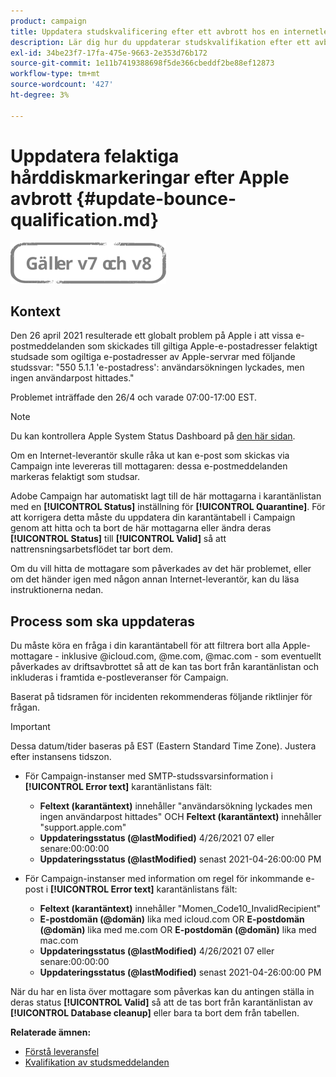 ```yaml
---
product: campaign
title: Uppdatera studskvalificering efter ett avbrott hos en internetleverantör
description: Lär dig hur du uppdaterar studskvalifikation efter ett avbrott i en Internet-leverantör
exl-id: 34be23f7-17fa-475e-9663-2e353d76b172
source-git-commit: 1e11b7419388698f5de366cbeddf2be88ef12873
workflow-type: tm+mt
source-wordcount: '427'
ht-degree: 3%

---
```


# Uppdatera felaktiga hårddiskmarkeringar efter Apple avbrott {#update-bounce-qualification.md}

![](../../assets/common.svg)

## Kontext

Den 26 april 2021 resulterade ett globalt problem på Apple i att vissa e-postmeddelanden som skickades till giltiga Apple-e-postadresser felaktigt studsade som ogiltiga e-postadresser av Apple-servrar med följande studssvar: &quot;550 5.1.1 &#39;e-postadress&#39;: användarsökningen lyckades, men ingen användarpost hittades.&quot;

Problemet inträffade den 26/4 och varade 07:00-17:00 EST.

>[!NOTE]
>
>Du kan kontrollera Apple System Status Dashboard på [den här sidan](https://www.apple.com/support/systemstatus/).

Om en Internet-leverantör skulle råka ut kan e-post som skickas via Campaign inte levereras till mottagaren: dessa e-postmeddelanden markeras felaktigt som studsar.

Adobe Campaign har automatiskt lagt till de här mottagarna i karantänlistan med en **[!UICONTROL Status]** inställning för **[!UICONTROL Quarantine]**. För att korrigera detta måste du uppdatera din karantäntabell i Campaign genom att hitta och ta bort de här mottagarna eller ändra deras **[!UICONTROL Status]** till **[!UICONTROL Valid]** så att nattrensningsarbetsflödet tar bort dem.

Om du vill hitta de mottagare som påverkades av det här problemet, eller om det händer igen med någon annan Internet-leverantör, kan du läsa instruktionerna nedan.

## Process som ska uppdateras

Du måste köra en fråga i din karantäntabell för att filtrera bort alla Apple-mottagare - inklusive @icloud.com, @me.com, @mac.com - som eventuellt påverkades av driftsavbrottet så att de kan tas bort från karantänlistan och inkluderas i framtida e-postleveranser för Campaign.

Baserat på tidsramen för incidenten rekommenderas följande riktlinjer för frågan.

>[!IMPORTANT]
>
>Dessa datum/tider baseras på EST (Eastern Standard Time Zone). Justera efter instansens tidszon.

* För Campaign-instanser med SMTP-studssvarsinformation i **[!UICONTROL Error text]** karantänlistans fält:

   * **Feltext (karantäntext)** innehåller &quot;användarsökning lyckades men ingen användarpost hittades&quot; OCH **Feltext (karantäntext)** innehåller &quot;support.apple.com&quot;
   * **Uppdateringsstatus (@lastModified)** 4/26/2021 07 eller senare:00:00:00
   * **Uppdateringsstatus (@lastModified)** senast 2021-04-26:00:00 PM

* För Campaign-instanser med information om regel för inkommande e-post i **[!UICONTROL Error text]** karantänlistans fält:

   * **Feltext (karantäntext)** innehåller &quot;Momen_Code10_InvalidRecipient&quot;
   * **E-postdomän (@domän)** lika med icloud.com OR **E-postdomän (@domän)** lika med me.com OR **E-postdomän (@domän)** lika med mac.com
   * **Uppdateringsstatus (@lastModified)** 4/26/2021 07 eller senare:00:00:00
   * **Uppdateringsstatus (@lastModified)** senast 2021-04-26:00:00 PM

När du har en lista över mottagare som påverkas kan du antingen ställa in deras status **[!UICONTROL Valid]** så att de tas bort från karantänlistan av **[!UICONTROL Database cleanup]** eller bara ta bort dem från tabellen.

**Relaterade ämnen:**
* [Förstå leveransfel](understanding-delivery-failures.md)
* [Kvalifikation av studsmeddelanden](understanding-delivery-failures.md#bounce-mail-qualification)
